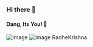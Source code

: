 ### Hi there 👋
#### Dang, Its You! 🫵
![image](https://github.com/idealarihant/idealarihant/assets/24891908/dd2ee285-ae65-4a36-8a78-2c67af9f73f0) ![image](https://github.com/idealarihant/idealarihant/assets/24891908/9977b3bf-fe72-44fd-b413-e19fb530e934)
RadheKrishna

<!--
**idealarihant/idealarihant** is a ✨ _special_ ✨ repository because its `README.md` (this file) appears on your GitHub profile.

Here are some ideas to get you started:

- 🔭 I’m currently working on ...
- 🌱 I’m currently learning ...
- 👯 I’m looking to collaborate on ...
- 🤔 I’m looking for help with ...
- 💬 Ask me about ...
- 📫 How to reach me: ...
- 😄 Pronouns: ...
- ⚡ Fun fact: ...
-->

